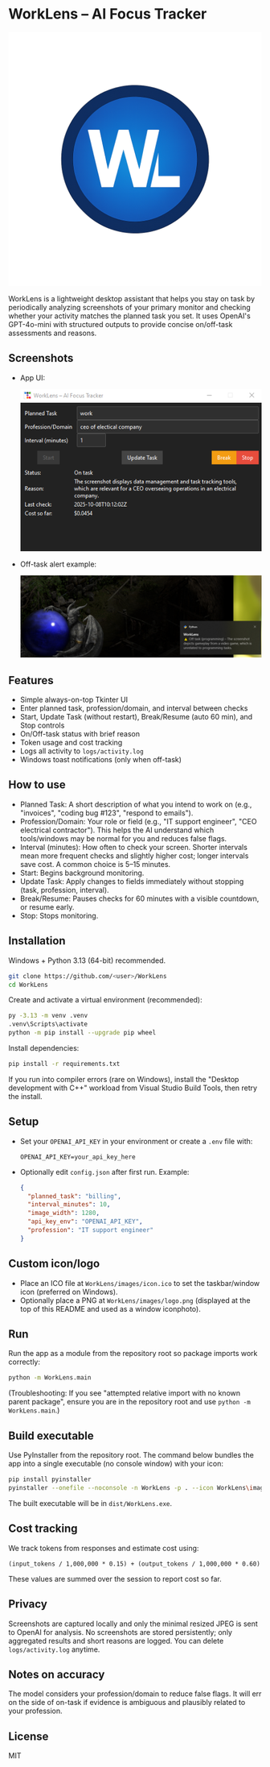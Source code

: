 # WorkLens – AI Focus Tracker

![WorkLens Logo](images/logo.png)

WorkLens is a lightweight desktop assistant that helps you stay on task by periodically analyzing screenshots of your primary monitor and checking whether your activity matches the planned task you set. It uses OpenAI's GPT-4o-mini with structured outputs to provide concise on/off-task assessments and reasons.

## Screenshots
- App UI:

  ![WorkLens App](images/WorkLens.png)

- Off-task alert example:

  ![Off-task Detected](images/caught.png)

## Features
- Simple always-on-top Tkinter UI
- Enter planned task, profession/domain, and interval between checks
- Start, Update Task (without restart), Break/Resume (auto 60 min), and Stop controls
- On/Off-task status with brief reason
- Token usage and cost tracking
- Logs all activity to `logs/activity.log`
- Windows toast notifications (only when off-task)

## How to use
- Planned Task: A short description of what you intend to work on (e.g., "invoices", "coding bug #123", "respond to emails").
- Profession/Domain: Your role or field (e.g., "IT support engineer", "CEO electrical contractor"). This helps the AI understand which tools/windows may be normal for you and reduces false flags.
- Interval (minutes): How often to check your screen. Shorter intervals mean more frequent checks and slightly higher cost; longer intervals save cost. A common choice is 5–15 minutes.
- Start: Begins background monitoring.
- Update Task: Apply changes to fields immediately without stopping (task, profession, interval).
- Break/Resume: Pauses checks for 60 minutes with a visible countdown, or resume early.
- Stop: Stops monitoring.

## Installation
Windows + Python 3.13 (64-bit) recommended.

```bash
git clone https://github.com/<user>/WorkLens
cd WorkLens
```

Create and activate a virtual environment (recommended):

```bash
py -3.13 -m venv .venv
.venv\Scripts\activate
python -m pip install --upgrade pip wheel
```

Install dependencies:

```bash
pip install -r requirements.txt
```

If you run into compiler errors (rare on Windows), install the "Desktop development with C++" workload from Visual Studio Build Tools, then retry the install.

## Setup
- Set your `OPENAI_API_KEY` in your environment or create a `.env` file with:
  ```env
  OPENAI_API_KEY=your_api_key_here
  ```
- Optionally edit `config.json` after first run. Example:
  ```json
  {
    "planned_task": "billing",
    "interval_minutes": 10,
    "image_width": 1280,
    "api_key_env": "OPENAI_API_KEY",
    "profession": "IT support engineer"
  }
  ```

## Custom icon/logo
- Place an ICO file at `WorkLens/images/icon.ico` to set the taskbar/window icon (preferred on Windows).
- Optionally place a PNG at `WorkLens/images/logo.png` (displayed at the top of this README and used as a window iconphoto).

## Run
Run the app as a module from the repository root so package imports work correctly:

```bash
python -m WorkLens.main
```

(Troubleshooting: If you see "attempted relative import with no known parent package", ensure you are in the repository root and use `python -m WorkLens.main`.)

## Build executable
Use PyInstaller from the repository root. The command below bundles the app into a single executable (no console window) with your icon:

```bash
pip install pyinstaller
pyinstaller --onefile --noconsole -n WorkLens -p . --icon WorkLens\images\icon.ico --add-data "WorkLens\images\icon.ico;WorkLens\images" WorkLens\main.py
```

The built executable will be in `dist/WorkLens.exe`.

## Cost tracking
We track tokens from responses and estimate cost using:
```
(input_tokens / 1,000,000 * 0.15) + (output_tokens / 1,000,000 * 0.60)
```
These values are summed over the session to report cost so far.

## Privacy
Screenshots are captured locally and only the minimal resized JPEG is sent to OpenAI for analysis. No screenshots are stored persistently; only aggregated results and short reasons are logged. You can delete `logs/activity.log` anytime.

## Notes on accuracy
The model considers your profession/domain to reduce false flags. It will err on the side of on-task if evidence is ambiguous and plausibly related to your profession.

## License
MIT

